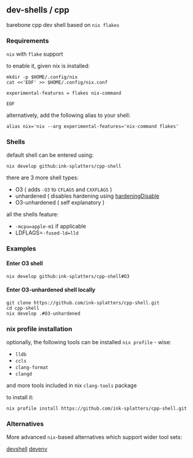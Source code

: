 ## dev-shells / cpp

barebone cpp dev shell based on `nix flakes`

### Requirements

`nix` with `flake` support

to enable it, given nix is installed:

```shell
mkdir -p $HOME/.config/nix
cat <<'EOF' >> $HOME/.config/nix.conf

experimental-features = flakes nix-command

EOF
```

alternatively, add the following alias to your shell:

```shell
alias nix='nix --arg experimental-features='nix-command flakes'
```

### Shells

default shell can be entered using:

```shell
nix develop github:ink-splatters/cpp-shell

```

there are 3 more shell types:

- O3 ( adds `-O3` to `CFLAGS` and `CXXFLAGS` )
- unhardened ( disables hardening using [hardeningDisable](https://nixos.wiki/wiki/C)
- O3-unhardened ( self explanatory )

all the shells feature:
- `-mcpu=apple-m1` if applicable
- LDFLAGS=`-fused-ld=lld`


### Examples


#### Enter O3 shell
```shell
nix develop github:ink-splatters/cpp-shell#O3
```

#### Enter O3-unhardened shell locally

```shell
git clone https://github.com/ink-splatters/cpp-shell.git
cd cpp-shell
nix develop .#O3-unhardened
```

### nix profile installation

optionally, the following  tools can be installed `nix profile` - wise:

- `lldb`
- `ccls`
- `clang-format`
- `clangd`

and more tools included in nix `clang-tools` package

to install it:

```
nix profile install https://github.com/ink-splatters/cpp-shell.git
```

### Alternatives

More advanced `nix`-based alternatives which support wider tool sets:

[devshell](https://github.com/numtide/devshell)
[devenv](http://devenv.sh)

